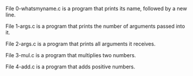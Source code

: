File 0-whatsmyname.c is a program that prints its name, followed by a new line.



File 1-args.c is a program that prints the number of arguments passed into it.



File 2-args.c is a program that prints all arguments it receives.



File 3-mul.c is a program that multiplies two numbers.



File 4-add.c is a program that adds positive numbers.